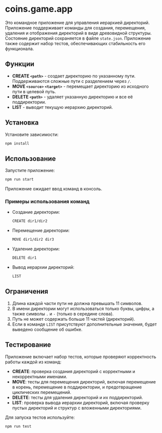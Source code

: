
# coins.game.app

Это командное приложение для управления иерархией директорий. Приложение поддерживает команды для создания, перемещения, удаления и отображения директорий в виде древовидной структуры. Состояние директорий сохраняется в файле `state.json`. Приложение также содержит набор тестов, обеспечивающих стабильность его функционала.

## Функции

- **CREATE `<path>`** - создает директорию по указанному пути. Поддерживаются сложные пути с разделением через `/`.
- **MOVE `<source>` `<target>`** - перемещает директорию из исходного пути в целевой путь.
- **DELETE `<path>`** - удаляет указанную директорию и все её поддиректории.
- **LIST** - выводит текущую иерархию директорий.

## Установка

Установите зависимости:
   ```bash
   npm install
   ```

## Использование

Запустите приложение:
```bash
npm run start
```

Приложение ожидает ввод команд в консоль.

### Примеры использования команд

- Создание директории:
  ```bash
  CREATE dir1/dir2
  ```

- Перемещение директории:
  ```bash
  MOVE dir1/dir2 dir3
  ```

- Удаление директории:
  ```bash
  DELETE dir1
  ```

- Вывод иерархии директорий:
  ```bash
  LIST
  ```

## Ограничения

1. Длина каждой части пути не должна превышать 11 символов.
2. В имени директории могут использоваться только буквы, цифры, а также символы `.` и `-` (только в середине слова).
3. Путь не может содержать больше 11 частей (директорий).
4. Если в команде `LIST` присутствуют дополнительные значения, будет выведено сообщение об ошибке.

## Тестирование

Приложение включает набор тестов, которые проверяют корректность работы каждой из команд:

- **CREATE**: проверка создания директорий с корректными и некорректными именами.
- **MOVE**: тесты для перемещения директорий, включая перемещение в корень, перемещение в поддиректории, и предотвращение циклических перемещений.
- **DELETE**: тесты для удаления директорий и их поддиректорий.
- **LIST**: проверка вывода иерархии директорий, включая проверку пустых директорий и структур с вложенными директориями.

Для запуска тестов используйте:

```bash
npm run test
```
